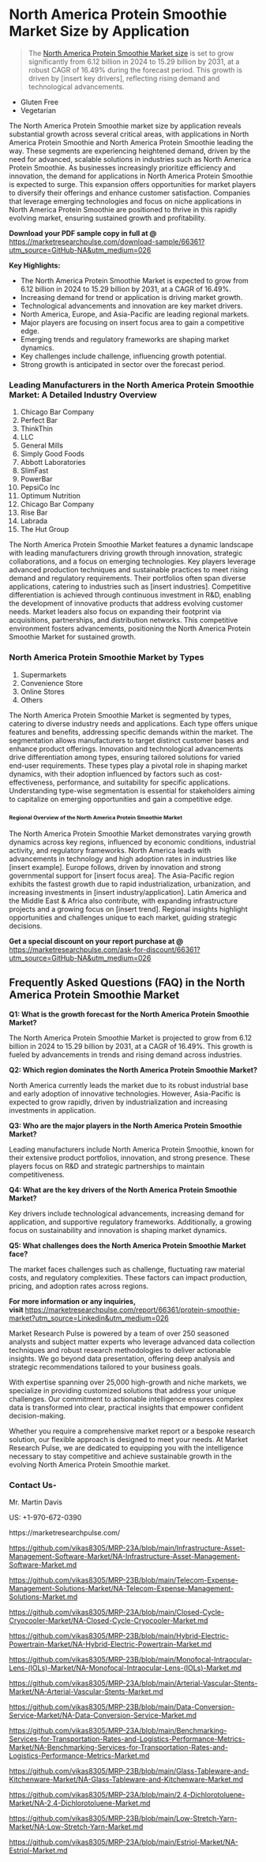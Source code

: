 <h1>North America Protein Smoothie Market&nbsp;Size by Application</h1><blockquote><p>The <a href="https://marketresearchpulse.com/download-sample/66361?utm_source=GitHub-NA&amp;utm_medium=026">North America Protein Smoothie Market size</a> is set to grow significantly from 6.12 billion in 2024 to 15.29 billion by 2031, at a robust CAGR of 16.49% during the forecast period. This growth is driven by [insert key drivers], reflecting rising demand and technological advancements.</p></blockquote><ul><li>Gluten Free<li> Vegetarian</li></ul><p>The North America Protein Smoothie market size by application reveals substantial growth across several critical areas, with applications in North America Protein Smoothie and North America Protein Smoothie leading the way. These segments are experiencing heightened demand, driven by the need for advanced, scalable solutions in industries such as North America Protein Smoothie. As businesses increasingly prioritize efficiency and innovation, the demand for applications in North America Protein Smoothie is expected to surge. This expansion offers opportunities for market players to diversify their offerings and enhance customer satisfaction. Companies that leverage emerging technologies and focus on niche applications in North America Protein Smoothie are positioned to thrive in this rapidly evolving market, ensuring sustained growth and profitability.</p><p><strong>Download your PDF sample copy in full at @ </strong><a href="https://marketresearchpulse.com/download-sample/66361?utm_source=GitHub-NA&amp;utm_medium=026">https://marketresearchpulse.com/download-sample/66361?utm_source=GitHub-NA&amp;utm_medium=026</a></p><p><strong>Key Highlights: </strong></p><ul><li>The North America Protein Smoothie Market is expected to grow from 6.12 billion in 2024 to 15.29 billion by 2031, at a CAGR of 16.49%.</li><li>Increasing demand for trend or application is driving market growth.</li><li>Technological advancements and innovation are key market drivers.</li><li>North America, Europe, and Asia-Pacific are leading regional markets.</li><li>Major players are focusing on insert focus area to gain a competitive edge.</li><li>Emerging trends and regulatory frameworks are shaping market dynamics.</li><li>Key challenges include challenge, influencing growth potential.</li><li>Strong growth is anticipated in sector over the forecast period.</li></ul><h3>Leading Manufacturers in the North America Protein Smoothie Market: A Detailed Industry Overview</h3><ol><li>Chicago Bar Company</li><li>Perfect Bar</li><li>ThinkThin</li><li>LLC</li><li>General Mills</li><li>Simply Good Foods</li><li>Abbott Laboratories</li><li>SlimFast</li><li>PowerBar</li><li>PepsiCo Inc</li><li>Optimum Nutrition</li><li>Chicago Bar Company</li><li>Rise Bar</li><li>Labrada</li><li>The Hut Group</li></ol><div class="flex max-w-full flex-col flex-grow"><div class="min-h-8 text-message flex w-full flex-col items-end gap-2 whitespace-normal break-words [.text-message+&amp;]:mt-5" dir="auto" data-message-author-role="assistant" data-message-id="fd8432e4-4910-450d-b182-61b7bfb0a01f" data-message-model-slug="gpt-4o"><div class="flex w-full flex-col gap-1 empty:hidden first:pt-[3px]"><div class="markdown prose w-full break-words dark:prose-invert light"><p>The North America Protein Smoothie Market features a dynamic landscape with leading manufacturers driving growth through innovation, strategic collaborations, and a focus on emerging technologies. Key players leverage advanced production techniques and sustainable practices to meet rising demand and regulatory requirements. Their portfolios often span diverse applications, catering to industries such as [insert industries]. Competitive differentiation is achieved through continuous investment in R&amp;D, enabling the development of innovative products that address evolving customer needs. Market leaders also focus on expanding their footprint via acquisitions, partnerships, and distribution networks. This competitive environment fosters advancements, positioning the North America Protein Smoothie Market for sustained growth.</p></div></div></div></div><h3>North America Protein Smoothie Market by Types</h3><ol><li>Supermarkets<li> Convenience Store<li> Online Stores<li> Others</li></ol><div class="flex max-w-full flex-col flex-grow"><div class="min-h-8 text-message flex w-full flex-col items-end gap-2 whitespace-normal break-words [.text-message+&amp;]:mt-5" dir="auto" data-message-author-role="assistant" data-message-id="084470be-0bb7-4664-bddf-5156b4f41249" data-message-model-slug="gpt-4o-mini"><div class="flex w-full flex-col gap-1 empty:hidden first:pt-[3px]"><div class="markdown prose w-full break-words dark:prose-invert light"><p>The North America Protein Smoothie Market is segmented by types, catering to diverse industry needs and applications. Each type offers unique features and benefits, addressing specific demands within the market. The segmentation allows manufacturers to target distinct customer bases and enhance product offerings. Innovation and technological advancements drive differentiation among types, ensuring tailored solutions for varied end-user requirements. These types play a pivotal role in shaping market dynamics, with their adoption influenced by factors such as cost-effectiveness, performance, and suitability for specific applications. Understanding type-wise segmentation is essential for stakeholders aiming to capitalize on emerging opportunities and gain a competitive edge.</p></div></div></div></div><h3><span style="font-size: 11px;">Regional Overview of the North America Protein Smoothie Market</span></h3><div class="flex max-w-full flex-col flex-grow"><div class="min-h-8 text-message flex w-full flex-col items-end gap-2 whitespace-normal break-words [.text-message+&amp;]:mt-5" dir="auto" data-message-author-role="assistant" data-message-id="e9038762-ce64-4e30-91c9-9bd413514231" data-message-model-slug="gpt-4o-mini"><div class="flex w-full flex-col gap-1 empty:hidden first:pt-[3px]"><div class="markdown prose w-full break-words dark:prose-invert light"><p>The North America Protein Smoothie Market demonstrates varying growth dynamics across key regions, influenced by economic conditions, industrial activity, and regulatory frameworks. North America leads with advancements in technology and high adoption rates in industries like [insert example]. Europe follows, driven by innovation and strong governmental support for [insert focus area]. The Asia-Pacific region exhibits the fastest growth due to rapid industrialization, urbanization, and increasing investments in [insert industry/application]. Latin America and the Middle East &amp; Africa also contribute, with expanding infrastructure projects and a growing focus on [insert trend]. Regional insights highlight opportunities and challenges unique to each market, guiding strategic decisions.</p></div></div></div></div><p><strong>Get a special discount on your report purchase at @ </strong><a href="https://marketresearchpulse.com/ask-for-discount/66361?utm_source=GitHub-NA&amp;utm_medium=026">https://marketresearchpulse.com/ask-for-discount/66361?utm_source=GitHub-NA&amp;utm_medium=026</a></p><h2>Frequently Asked Questions (FAQ) in the North America Protein Smoothie Market</h2><p><strong>Q1: What is the growth forecast for the North America Protein Smoothie Market?</strong></p><p>The North America Protein Smoothie Market is projected to grow from 6.12 billion in 2024 to 15.29 billion by 2031, at a CAGR of 16.49%. This growth is fueled by advancements in trends and rising demand across industries.</p><p><strong>Q2: Which region dominates the North America Protein Smoothie Market?</strong></p><p>North America currently leads the market due to its robust industrial base and early adoption of innovative technologies. However, Asia-Pacific is expected to grow rapidly, driven by industrialization and increasing investments in application.</p><p><strong>Q3: Who are the major players in the North America Protein Smoothie Market?</strong></p><p>Leading manufacturers include North America Protein Smoothie, known for their extensive product portfolios, innovation, and strong presence. These players focus on R&amp;D and strategic partnerships to maintain competitiveness.</p><p><strong>Q4: What are the key drivers of the North America Protein Smoothie Market?</strong></p><p>Key drivers include technological advancements, increasing demand for application, and supportive regulatory frameworks. Additionally, a growing focus on sustainability and innovation is shaping market dynamics.</p><p><strong>Q5: What challenges does the North America Protein Smoothie Market face?</strong></p><p>The market faces challenges such as challenge, fluctuating raw material costs, and regulatory complexities. These factors can impact production, pricing, and adoption rates across regions.</p><p><strong>For more information or any inquiries, visit&nbsp;</strong><a href="https://marketresearchpulse.com/report/66361/protein-smoothie-market?utm_source=Linkedin&utm_medium=026">https://marketresearchpulse.com/report/66361/protein-smoothie-market?utm_source=Linkedin&utm_medium=026</a></p><p>Market Research Pulse is powered by a team of over 250 seasoned analysts and subject matter experts who leverage advanced data collection techniques and robust research methodologies to deliver actionable insights. We go beyond data presentation, offering deep analysis and strategic recommendations tailored to your business goals.</p><p>With expertise spanning over 25,000 high-growth and niche markets, we specialize in providing customized solutions that address your unique challenges. Our commitment to actionable intelligence ensures complex data is transformed into clear, practical insights that empower confident decision-making.</p><p>Whether you require a comprehensive market report or a bespoke research solution, our flexible approach is designed to meet your needs. At Market Research Pulse, we are dedicated to equipping you with the intelligence necessary to stay competitive and achieve sustainable growth in the evolving North America Protein Smoothie market.</p><h3><strong>Contact Us-</strong></h3><p>Mr. Martin Davis</p><p>US: +1-970-672-0390</p><p>https://marketresearchpulse.com/</p><p><a href="https://github.com/vikas8305/MRP-23A/blob/main/Infrastructure-Asset-Management-Software-Market/NA-Infrastructure-Asset-Management-Software-Market.md">https://github.com/vikas8305/MRP-23A/blob/main/Infrastructure-Asset-Management-Software-Market/NA-Infrastructure-Asset-Management-Software-Market.md</a></p><p><a href="https://github.com/vikas8305/MRP-23B/blob/main/Telecom-Expense-Management-Solutions-Market/NA-Telecom-Expense-Management-Solutions-Market.md">https://github.com/vikas8305/MRP-23B/blob/main/Telecom-Expense-Management-Solutions-Market/NA-Telecom-Expense-Management-Solutions-Market.md</a></p><p><a href="https://github.com/vikas8305/MRP-23A/blob/main/Closed-Cycle-Cryocooler-Market/NA-Closed-Cycle-Cryocooler-Market.md">https://github.com/vikas8305/MRP-23A/blob/main/Closed-Cycle-Cryocooler-Market/NA-Closed-Cycle-Cryocooler-Market.md</a></p><p><a href="https://github.com/vikas8305/MRP-23B/blob/main/Hybrid-Electric-Powertrain-Market/NA-Hybrid-Electric-Powertrain-Market.md">https://github.com/vikas8305/MRP-23B/blob/main/Hybrid-Electric-Powertrain-Market/NA-Hybrid-Electric-Powertrain-Market.md</a></p><p><a href="https://github.com/vikas8305/MRP-23B/blob/main/Monofocal-Intraocular-Lens-(IOLs)-Market/NA-Monofocal-Intraocular-Lens-(IOLs)-Market.md">https://github.com/vikas8305/MRP-23B/blob/main/Monofocal-Intraocular-Lens-(IOLs)-Market/NA-Monofocal-Intraocular-Lens-(IOLs)-Market.md</a></p><p><a href="https://github.com/vikas8305/MRP-23A/blob/main/Arterial-Vascular-Stents-Market/NA-Arterial-Vascular-Stents-Market.md">https://github.com/vikas8305/MRP-23A/blob/main/Arterial-Vascular-Stents-Market/NA-Arterial-Vascular-Stents-Market.md</a></p><p><a href="https://github.com/vikas8305/MRP-23B/blob/main/Data-Conversion-Service-Market/NA-Data-Conversion-Service-Market.md">https://github.com/vikas8305/MRP-23B/blob/main/Data-Conversion-Service-Market/NA-Data-Conversion-Service-Market.md</a></p><p><a href="https://github.com/vikas8305/MRP-23A/blob/main/Benchmarking-Services-for-Transportation-Rates-and-Logistics-Performance-Metrics-Market/NA-Benchmarking-Services-for-Transportation-Rates-and-Logistics-Performance-Metrics-Market.md">https://github.com/vikas8305/MRP-23A/blob/main/Benchmarking-Services-for-Transportation-Rates-and-Logistics-Performance-Metrics-Market/NA-Benchmarking-Services-for-Transportation-Rates-and-Logistics-Performance-Metrics-Market.md</a></p><p><a href="https://github.com/vikas8305/MRP-23B/blob/main/Glass-Tableware-and-Kitchenware-Market/NA-Glass-Tableware-and-Kitchenware-Market.md">https://github.com/vikas8305/MRP-23B/blob/main/Glass-Tableware-and-Kitchenware-Market/NA-Glass-Tableware-and-Kitchenware-Market.md</a></p><p><a href="https://github.com/vikas8305/MRP-23A/blob/main/2,4-Dichlorotoluene-Market/NA-2,4-Dichlorotoluene-Market.md">https://github.com/vikas8305/MRP-23A/blob/main/2,4-Dichlorotoluene-Market/NA-2,4-Dichlorotoluene-Market.md</a></p><p><a href="https://github.com/vikas8305/MRP-23B/blob/main/Low-Stretch-Yarn-Market/NA-Low-Stretch-Yarn-Market.md">https://github.com/vikas8305/MRP-23B/blob/main/Low-Stretch-Yarn-Market/NA-Low-Stretch-Yarn-Market.md</a></p><p><a href="https://github.com/vikas8305/MRP-23A/blob/main/Estriol-Market/NA-Estriol-Market.md">https://github.com/vikas8305/MRP-23A/blob/main/Estriol-Market/NA-Estriol-Market.md</a></p>
